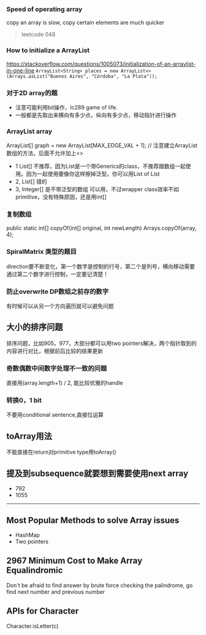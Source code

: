 ### Speed of operating array
copy an array is slow, copy certain elements are much quicker
> leetcode 048

### How to initialize a ArrayList
https://stackoverflow.com/questions/1005073/initialization-of-an-arraylist-in-one-line
`ArrayList<String> places = new ArrayList<>(Arrays.asList("Buenos Aires", "Córdoba", "La Plata"));`

### 对于2D array的题
- 注意可能利用bit操作，lc289 game of life.
- 一般都是先取出来横向有多少点，纵向有多少点，移动指针进行操作

### ArrayList array
ArrayList<Integer>[] graph = new ArrayList[MAX_EDGE_VAL + 1]; // 注意建立ArrayList数组的方法，后面不允许加上<>
- 1 List[]
不推荐，因为List是一个带Generics的class，不推荐跟数组一起使用。因为一起使用要像你这样擦掉泛型。你可以用List of List
- 2, List<Integer>[]
错的
- 3, Integer[]
是不带泛型的数组 可以用，不过wrapper class效率不如primitive，没有特殊原因，还是用int[]

### 复制数组
public static int[] copyOf(int[] original, int newLength)
Arrays.copyOf(array, 4);

### SpiralMatrix 类型的题目
direction要不断变化，第一个数字是控制的行号，第二个是列号，横向移动需要通过第二个数字进行控制，一定要记清楚！

### 防止overwrite DP数组之前存的数字
有时候可以从另一个方向遍历就可以避免问题

## 大小的排序问题
排序问题，比如905，977，大部分都可以用two pointers解决，两个指针取到的内容进行对比，根据前后比较的结果更新

### 奇数偶数中间数字处理不一致的问题
直接用(array.length+1) / 2, 能比较优雅的handle

### 转换0，1 bit
不要用conditional sentence,直接位运算

## toArray用法
不能直接在return对primitive type用toArray()

## 提及到subsequence就要想到需要使用next array
- 792
- 1055

---
## Most Popular Methods to solve Array issues
- HashMap
- Two pointers

## 2967  Minimum Cost to Make Array Equalindromic
Don't be afraid to find answer by brute force checking the palindrome, go find next number and previous number

## APIs for Character
Character.isLetter(c)